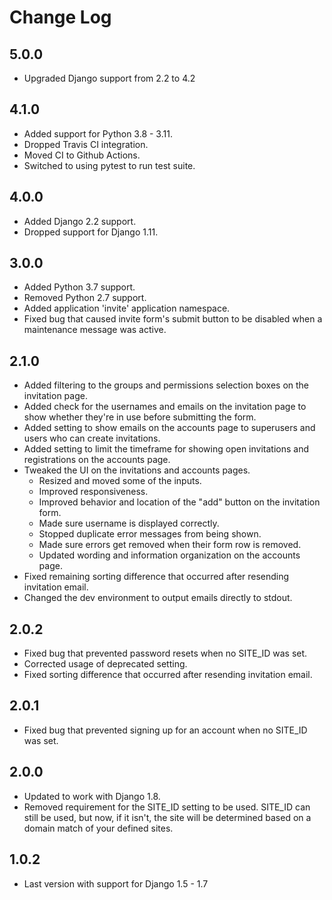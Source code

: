 Change Log
==========

5.0.0
-----
* Upgraded Django support from 2.2 to 4.2

4.1.0
-----
* Added support for Python 3.8 - 3.11.
* Dropped Travis CI integration.
* Moved CI to Github Actions.
* Switched to using pytest to run test suite.

4.0.0
-----

* Added Django 2.2 support.
* Dropped support for Django 1.11.

3.0.0
-----

* Added Python 3.7 support.
* Removed Python 2.7 support.
* Added application 'invite' application namespace.
* Fixed bug that caused invite form's submit button to be disabled when a maintenance message was active.

2.1.0
-----

* Added filtering to the groups and permissions selection boxes on the invitation page.
* Added check for the usernames and emails on the invitation page to show whether they're in use before submitting the form.
* Added setting to show emails on the accounts page to superusers and users who can create invitations.
* Added setting to limit the timeframe for showing open invitations and registrations on the accounts page.
* Tweaked the UI on the invitations and accounts pages.
  * Resized and moved some of the inputs.
  * Improved responsiveness.
  * Improved behavior and location of the "add" button on the invitation form.
  * Made sure username is displayed correctly.
  * Stopped duplicate error messages from being shown.
  * Made sure errors get removed when their form row is removed.
  * Updated wording and information organization on the accounts page.
* Fixed remaining sorting difference that occurred after resending invitation email.
* Changed the dev environment to output emails directly to stdout.

2.0.2
-----

* Fixed bug that prevented password resets when no SITE_ID was set.
* Corrected usage of deprecated setting.
* Fixed sorting difference that occurred after resending invitation email.

2.0.1
-----

* Fixed bug that prevented signing up for an account when no SITE_ID was set.

2.0.0
-----

* Updated to work with Django 1.8.
* Removed requirement for the SITE_ID setting to be used. SITE_ID can still be used, but now, if it isn't, the site will be determined based on a domain match of your defined sites.

1.0.2
-----

* Last version with support for Django 1.5 - 1.7
